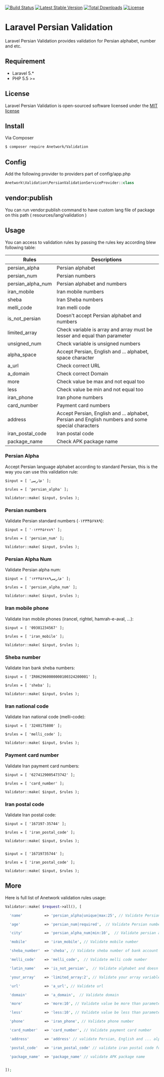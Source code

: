 
[![Build Status](https://travis-ci.org/anetwork/validation.svg?branch=master)](https://travis-ci.org/anetwork/validation)
[![Latest Stable Version](https://poser.pugx.org/anetwork/validation/v/stable)](https://packagist.org/packages/anetwork/validation)
[![Total Downloads](https://poser.pugx.org/anetwork/validation/downloads)](https://packagist.org/packages/anetwork/validation)
[![License](https://poser.pugx.org/anetwork/validation/license)](https://github.com/anetwork/validation/blob/master/LICENSE.md)

# Laravel Persian Validation

Laravel Persian Validation provides validation for Persian alphabet, number and etc.

## Requirement

* Laravel 5.*
* PHP 5.5 >=

## License

Laravel Persian Validation is open-sourced software licensed under the [MIT license](http://opensource.org/licenses/MIT)

## Install

Via Composer

``` bash
$ composer require Anetwork/Validation
```

## Config

Add the following provider to providers part of config/app.php
``` php
Anetwork\Validation\PersianValidationServiceProvider::class
```

## vendor:publish
You can run vendor:publish command to have custom lang file of package on this path ( resources/lang/validation )

## Usage

You can access to validation rules by passing the rules key according blew following table:

| Rules | Descriptions |
| --- | --- |
| persian_alpha | Persian alphabet |
| persian_num | Persian numbers |
| persian_alpha_num | Persian alphabet and numbers |
| iran_mobile | Iran mobile numbers |
| sheba | Iran Sheba numbers |
| melli_code | Iran melli code |
| is_not_persian | Doesn't accept Persian alphabet and numbers |
| limited_array | Check variable is array and array must be lesser and equal than parameter |
| unsigned_num | Check variable is unsigned numbers |
| alpha_space | Accept Persian, English and ... alphabet, space character|
| a_url | Check correct URL |
| a_domain | Check correct Domain |
| more | Check value be max and not equal too|
| less | Check value be min and not equal too |
| iran_phone | Iran phone numbers |
| card_number | Payment card numbers |
| address | Accept Persian, English and ... alphabet, Persian and English numbers and some special characters|
| iran_postal_code | Iran postal code |
| package_name | Check APK package name |


### Persian Alpha
Accept Persian language alphabet according to standard Persian, this is the way you can use this validation rule:

```
$input = [ 'فارسی' ];

$rules = [ 'persian_alpha' ];

Validator::make( $input, $rules );
```

### Persian numbers
Validate Persian standard numbers (۰۱۲۳۴۵۶۷۸۹):

```
$input = [ '۰۱۲۳۴۵۶۷۸۹' ];

$rules = [ 'persian_num' ];

Validator::make( $input, $rules );
```

### Persian Alpha Num
Validate Persian alpha num:

```
$input = [ 'فارسی۱۲۳۴۵۶۷۸۹' ];

$rules = [ 'persian_alpha_num' ];

Validator::make( $input, $rules );
```

### Iran mobile phone
Validate Iran mobile phones (irancel, rightel, hamrah-e-aval, ...):

```
$input = [ '09381234567' ];

$rules = [ 'iran_mobile' ];

Validator::make( $input, $rules );
```

### Sheba number
Validate Iran bank sheba numbers:

```
$input = [ 'IR062960000000100324200001' ];

$rules = [ 'sheba' ];

Validator::make( $input, $rules );
```

### Iran national code
Validate Iran national code (melli-code):

```
$input = [ '3240175800' ];

$rules = [ 'melli_code' ];

Validator::make( $input, $rules );
```

### Payment card number
Validate Iran payment card numbers:

```
$input = [ '6274129005473742' ];

$rules = [ 'card_number' ];

Validator::make( $input, $rules );
```

### Iran postal code
Validate Iran postal code:

```
$input = [ '167197-35744' ];

$rules = [ 'iran_postal_code' ];

Validator::make( $input, $rules );


$input = [ '16719735744' ];

$rules = [ 'iran_postal_code' ];

Validator::make( $input, $rules );

```

## More
Here is full list of Anetwork validation rules usage:

``` php
Validator::make( $request->all(), [

  'name'          => 'persian_alpha|unique|max:25', // Validate Persian alphabet, unique and max to 25 characters

  'age'           => 'persian_num|required',  // Validate Persian numbers and check it's required

  'city'          => 'persian_alpha_num|min:10',  // Validate persian alphabet & numbers at least 10 digit accepted

  'mobile'        => 'iran_mobile', // Validate mobile number

  'sheba_number'  => 'sheba', // Validate sheba number of bank account

  'melli_code'    => 'melli_code',  // Validate melli code number

  'latin_name'    => 'is_not_persian',  // Validate alphabet and doesn't contain Persian alphabet or number

  'your_array'    => 'limited_array:2', // Validate your array variable and must be contian 2 member or lesser

  'url'           => 'a_url', // Validate url

  'domain'        => 'a_domain',  // Validate domain

  'more'          => 'more:10', // Validate value be more than parameter

  'less'          => 'less:10', // Validate value be less than parameter

  'phone'         => 'iran_phone', // Validate phone number

  'card_number'   => 'card_number', // Validate payment card number

  'address'       => 'address' // validate Persian, English and ... alphabet, Persian and English numbers and some special characters

  'postal_code'   => 'iran_postal_code' // validate iran postal code format

  'package_name'  => 'package_name' // validate APK package name


]);
```

